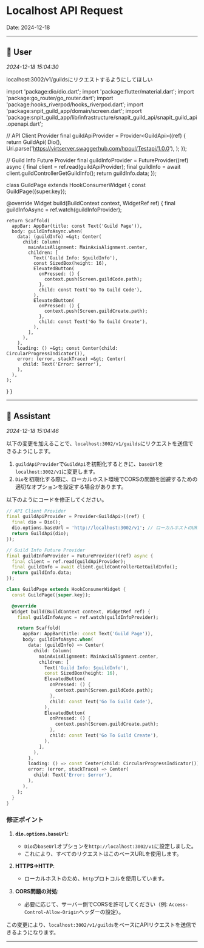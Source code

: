 # Localhost API Request

Date: 2024-12-18

---

## 👤 User
*2024-12-18 15:04:30*

localhost:3002/v1/guildsにリクエストするようにしてほしい

import 'package:dio/dio.dart';
import 'package:flutter/material.dart';
import 'package:go_router/go_router.dart';
import 'package:hooks_riverpod/hooks_riverpod.dart';
import 'package:snpit_guild_app/domain/screen.dart';
import 'package:snpit_guild_app/lib/infrastructure/snapit_guild_api/snapit_guild_api.openapi.dart';

// API Client Provider
final guildApiProvider = Provider&lt;GuildApi&gt;((ref) {
  return GuildApi(
    Dio(),
    Uri.parse('https://virtserver.swaggerhub.com/hpoul/Testapi/1.0.0'),
  );
});

// Guild Info Future Provider
final guildInfoProvider = FutureProvider((ref) async {
  final client = ref.read(guildApiProvider);
  final guildInfo = await client.guildControllerGetGuildInfo();
  return guildInfo.data;
});

class GuildPage extends HookConsumerWidget {
  const GuildPage({super.key});

  @override
  Widget build(BuildContext context, WidgetRef ref) {
    final guildInfoAsync = ref.watch(guildInfoProvider);

    return Scaffold(
      appBar: AppBar(title: const Text('Guild Page')),
      body: guildInfoAsync.when(
        data: (guildInfo) =&gt; Center(
          child: Column(
            mainAxisAlignment: MainAxisAlignment.center,
            children: [
              Text('Guild Info: $guildInfo'),
              const SizedBox(height: 16),
              ElevatedButton(
                onPressed: () {
                  context.push(Screen.guildCode.path);
                },
                child: const Text('Go To Guild Code'),
              ),
              ElevatedButton(
                onPressed: () {
                  context.push(Screen.guildCreate.path);
                },
                child: const Text('Go To Guild Create'),
              ),
            ],
          ),
        ),
        loading: () =&gt; const Center(child: CircularProgressIndicator()),
        error: (error, stackTrace) =&gt; Center(
          child: Text('Error: $error'),
        ),
      ),
    );
  }
}

---

## 🤖 Assistant
*2024-12-18 15:04:46*

以下の変更を加えることで、`localhost:3002/v1/guilds`にリクエストを送信できるようにします。

1. `guildApiProvider`で`GuildApi`を初期化するときに、`baseUrl`を`localhost:3002/v1`に変更します。
2. `Dio`を初期化する際に、ローカルホスト環境でCORSの問題を回避するための適切なオプションを設定する場合があります。

以下のようにコードを修正してください。

```dart
// API Client Provider
final guildApiProvider = Provider<GuildApi>((ref) {
  final dio = Dio();
  dio.options.baseUrl = 'http://localhost:3002/v1'; // ローカルホストのURL
  return GuildApi(dio);
});

// Guild Info Future Provider
final guildInfoProvider = FutureProvider((ref) async {
  final client = ref.read(guildApiProvider);
  final guildInfo = await client.guildControllerGetGuildInfo();
  return guildInfo.data;
});

class GuildPage extends HookConsumerWidget {
  const GuildPage({super.key});

  @override
  Widget build(BuildContext context, WidgetRef ref) {
    final guildInfoAsync = ref.watch(guildInfoProvider);

    return Scaffold(
      appBar: AppBar(title: const Text('Guild Page')),
      body: guildInfoAsync.when(
        data: (guildInfo) => Center(
          child: Column(
            mainAxisAlignment: MainAxisAlignment.center,
            children: [
              Text('Guild Info: $guildInfo'),
              const SizedBox(height: 16),
              ElevatedButton(
                onPressed: () {
                  context.push(Screen.guildCode.path);
                },
                child: const Text('Go To Guild Code'),
              ),
              ElevatedButton(
                onPressed: () {
                  context.push(Screen.guildCreate.path);
                },
                child: const Text('Go To Guild Create'),
              ),
            ],
          ),
        ),
        loading: () => const Center(child: CircularProgressIndicator()),
        error: (error, stackTrace) => Center(
          child: Text('Error: $error'),
        ),
      ),
    );
  }
}
```

### 修正ポイント
1. **`dio.options.baseUrl`**:
   - `Dio`の`baseUrl`オプションを`http://localhost:3002/v1`に設定しました。
   - これにより、すべてのリクエストはこのベースURLを使用します。

2. **HTTPS→HTTP**:
   - ローカルホストのため、`http`プロトコルを使用しています。

3. **CORS問題の対処**:
   - 必要に応じて、サーバー側でCORSを許可してください（例: `Access-Control-Allow-Origin`ヘッダーの設定）。

この変更により、`localhost:3002/v1/guilds`をベースにAPIリクエストを送信できるようになります。

---
